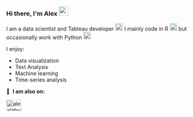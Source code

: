 ### Hi there, I'm Alex <img src="https://em-content.zobj.net/source/joypixels-animations/368/waving-hand_1f44b.gif" width="25">

I am a data scientist and Tableau developer <img src="https://cdn.worldvectorlogo.com/logos/tableau-software.svg" width="20"> I mainly code in R <img src="https://docs.posit.co/images/product-icons/posit-icon-fullcolor.png" width="20"> but occasionally work with Python <img src="https://s3.dualstack.us-east-2.amazonaws.com/pythondotorg-assets/media/community/logos/python-logo-only.png" width="20">

I enjoy:
 * Data visualization
 * Text Analysis
 * Machine learning
 * Time-series analysis

🔗 &nbsp;**I am also on:**
<p align="left">
<a href="https://www.linkedin.com/in/alex-labuda/" target="blank"><img align="center" src="https://raw.githubusercontent.com/rahuldkjain/github-profile-readme-generator/master/src/images/icons/Social/linked-in-alt.svg" alt="alexlabuda" height="30" width="40" /></a>
